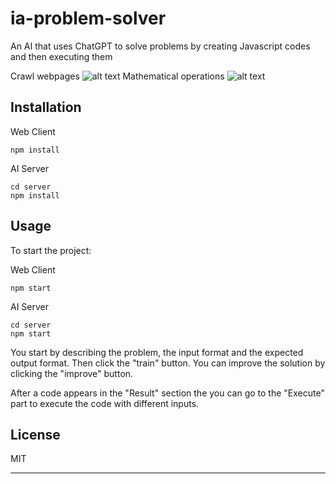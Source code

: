 # ia-problem-solver
An AI that uses ChatGPT to solve problems by creating Javascript codes and then executing them

Crawl webpages
![alt text](https://i.imgur.com/giUiQZI.png)
Mathematical operations
![alt text](https://i.imgur.com/8yyfFTz.png)

## Installation

Web Client
```
npm install
```
AI Server
```
cd server
npm install
```

## Usage

To start the project:

Web Client
```
npm start
```
AI Server
```
cd server
npm start
```

You start by describing the problem, the input format and the expected output format. Then click the "train" button. You can improve the solution by clicking the "improve" button.

After a code appears in the "Result" section the you can go to the "Execute" part to execute the code with different inputs.

## License

MIT

---
